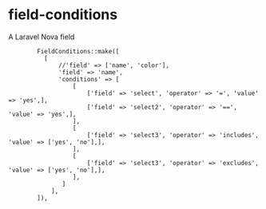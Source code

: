 # field-conditions
A Laravel Nova field

            FieldConditions::make([
              [
                  //'field' => ['name', 'color'],
                  'field' => 'name',
                  'conditions' => [
                      [
                          ['field' => 'select', 'operator' => '=', 'value' => 'yes',],
                          ['field' => 'select2', 'operator' => '==', 'value' => 'yes',],
                      ],
                      [
                          ['field' => 'select3', 'operator' => 'includes', 'value' => ['yes', 'no'],],
                      ],
                      [
                          ['field' => 'select3', 'operator' => 'excludes', 'value' => ['yes', 'no'],],
                      ],
                   ]
                ],
            ]),
